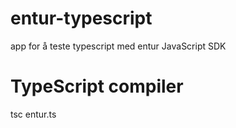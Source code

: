 # entur-typescript
app for å teste typescript med entur JavaScript SDK

# TypeScript compiler
tsc entur.ts
 